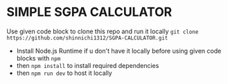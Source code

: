 # SIMPLE SGPA CALCULATOR 
Use given code block to clone this repo and run it locally
```git clone https://github.com/shinnichi1312/SGPA-CALCULATOR.git```
- Install Node.js Runtime if u don't have it locally before using given code blocks with ```npm```
- then ```npm install``` to install required dependencies
- then ```npm run dev``` to host it locally

